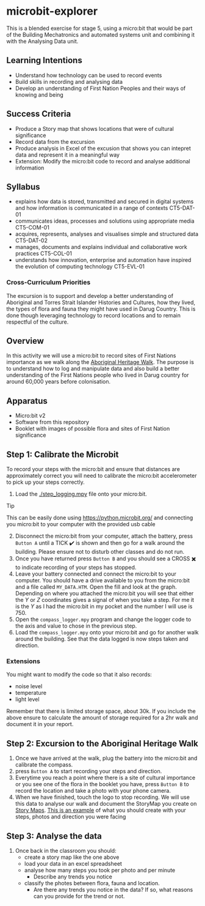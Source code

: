 # microbit-explorer

This is a blended exercise for stage 5, using a micro:bit that would be part of the Building Mechatronics and automated systems unit and combining it with the Analysing Data unit.

## Learning Intentions
- Understand how technology can be used to record events
- Build skills in recording and analysing data
- Develop an understanding of First Nation Peoples and their ways of knowing and being

## Success Criteria
- Produce a Story map that shows locations that were of cultural significance
- Record data from the excursion
- Produce analysis in Excel of the excusion that shows you can intepret data and represent it in a meaningful way
- Extension: Modify the micro:bit code to record and analyse additional information

## Syllabus
- explains how data is stored, transmitted and secured in digital systems and how information is communicated in a range of contexts CT5-DAT-01
- communicates ideas, processes and solutions using appropriate media CT5-COM-01
- acquires, represents, analyses and visualises simple and structured data CT5-DAT-02
- manages, documents and explains individual and collaborative work practices CT5-COL-01
- understands how innovation, enterprise and automation have inspired the evolution of computing technology CT5-EVL-01

### Cross-Curriculum Priorities
The excursion is to support and develop a better understanding of Aboriginal and Torres Strait Islander Histories and Cultures, how they lived, the types of flora and fauna they might have used in Darug Country. This is done though leveraging technology to record locations and to remain respectful of the culture.

## Overview
In this activity we will use a micro:bit to record sites of First Nations importance as we walk along the [Aboriginal Heritage Walk](https://www.nationalparks.nsw.gov.au/things-to-do/walking-tracks/aboriginal-heritage-walk). The purpose is to understand how to log and manipulate data and also build a better understanding of the First Nations people who lived in Darug country for around 60,000 years before colonisation. 

## Apparatus
- Micro:bit v2
- Software from this repository
- Booklet with images of possible flora and sites of First Nation significance

## Step 1: Calibrate the Microbit
To record your steps with the micro:bit and ensure that distances are approximately correct
you will need to calibrate the micro:bit accelerometer to pick up your steps correctly.

1. Load the [./step_logging.mpy]() file onto your micro:bit. 

> [!TIP]
> This can be easily done using https://python.microbit.org/ and connecting you micro:bit to your computer with the provided usb cable

2. Disconnect the micro:bit from your computer, attach the battery, press `Button A` until a TICK :heavy_check_mark: is shown and then go for a walk around the building. Please ensure not to disturb other classes and do not run.
3. Once you have returned press `Button B` and you should see a CROSS :heavy_multiplication_x: to indicate recording of your steps has stopped. 
4. Leave your battery connected and connect the micro:bit to your computer. You should have a drive available to you from the micro:bit and a file called `MY_DATA.HTM`. Open the fill and look at the graph. Depending on where you attached the micro:bit you will see that either the *Y* or *Z* coordinates gives a signal of when you take a step. For me it is the *Y* as I had the micro:bit in my pocket and the number I will use is 750.
5. Open the `compass_logger.mpy` program and change the logger code to the axis and value to chose in the previous step.
6. Load the `compass_logger.mpy` onto your micro:bit and go for another walk around the building. See that the data logged is now steps taken and direction.

### Extensions
You might want to modify the code so that it also records:
- noise level
- temperature
- light level

Remember that there is limited storage space, about 30k. If you include the above ensure to calculate the amount of storage required for a 2hr walk and document it in your report.

## Step 2: Excursion to the Aboriginal Heritage Walk
1. Once we have arrived at the walk, plug the battery into the micro:bit and calibrate the compass. 
1. press `Button A` to start recording your steps and direction.
1. Everytime you reach a point where there is a site of cultural importance or you see one of the flora in the booklet you have, press `Button B` to record the location and take a photo with your phone camera.
1. When we have finished, touch the logo to stop recording. We will use this data to analyse our walk and document the StoryMap you create on [Story Maps](https://storymaps.com/). [This is an example](https://storymaps.com/stories/df2f47bd02674c43ba6c70e861bdf997) of what you should create with your steps, photos and direction you were facing

## Step 3: Analyse the data
1. Once back in the classroom you should:
    - create a story map like the one above
    - load your data in an excel spreadsheet
    - analyse how many steps you took per photo and per minute
        - Describe any trends you notice
    - classify the photes between flora, fauna and location. 
        - Are there any trends you notice in the data? If so, what reasons can you provide for the trend or not.